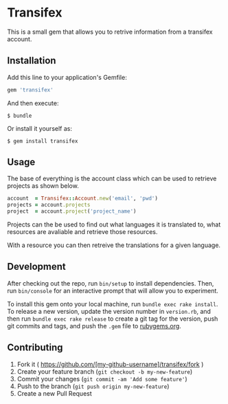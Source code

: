 # Transifex

This is a small gem that allows you to retrive information from a transifex account.

## Installation

Add this line to your application's Gemfile:

```ruby
gem 'transifex'
```

And then execute:

    $ bundle

Or install it yourself as:

    $ gem install transifex

## Usage

The base of everything is the account class which can be used to retrieve projects as shown below.

```ruby
account  = Transifex::Account.new('email', 'pwd')
projects = account.projects
project  = account.project('project_name')
```

Projects can the be used to find out what languages it is translated to, what resources are avaliable and retrieve those resources.

With a resource you can then retreive the translations for a given language.

## Development

After checking out the repo, run `bin/setup` to install dependencies. Then, run `bin/console` for an interactive prompt that will allow you to experiment.

To install this gem onto your local machine, run `bundle exec rake install`. To release a new version, update the version number in `version.rb`, and then run `bundle exec rake release` to create a git tag for the version, push git commits and tags, and push the `.gem` file to [rubygems.org](https://rubygems.org).

## Contributing

1. Fork it ( https://github.com/[my-github-username]/transifex/fork )
2. Create your feature branch (`git checkout -b my-new-feature`)
3. Commit your changes (`git commit -am 'Add some feature'`)
4. Push to the branch (`git push origin my-new-feature`)
5. Create a new Pull Request
